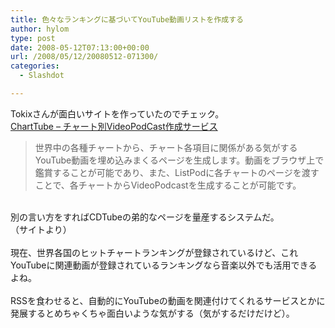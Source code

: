 ```yaml
---
title: 色々なランキングに基づいてYouTube動画リストを作成する
author: hylom
type: post
date: 2008-05-12T07:13:00+00:00
url: /2008/05/12/20080512-071300/
categories:
  - Slashdot

---
```

Tokixさんが面白いサイトを作っていたのでチェック。   
  [ChartTube &#8211; チャート別VideoPodCast作成サービス][1] 

> <div>
>   世界中の各種チャートから、チャート各項目に関係がある気がするYouTube動画を埋め込みまくるページを生成します。動画をブラウザ上で鑑賞することが可能であり、また、ListPodに各チャートのページを渡すことで、各チャートからVideoPodcastを生成することが可能です。
> </div>

</br>   
別の言い方をすればCDTubeの弟的なページを量産するシステムだ。</br>   
（サイトより）</br>  
</br>   
現在、世界各国のヒットチャートランキングが登録されているけど、これYouTubeに関連動画が登録されているランキングなら音楽以外でも活用できるよね。</br>  
</br>   
RSSを食わせると、自動的にYouTubeの動画を関連付けてくれるサービスとかに発展するとめちゃくちゃ面白いような気がする（気がするだけだけど）。</br>  
</br>  
</br>

 [1]: http://www.tokix.net/charttube/
